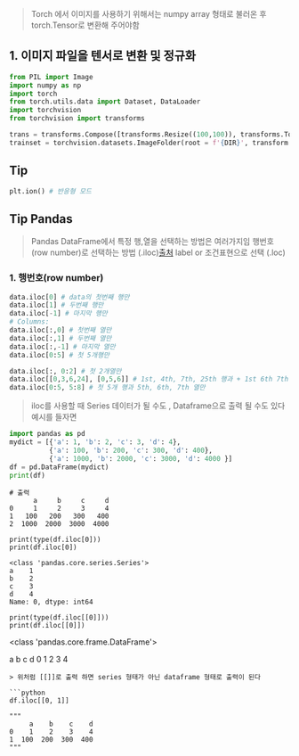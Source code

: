 > Torch 에서 이미지를 사용하기 위해서는 numpy array 형태로 불러온 후 torch.Tensor로 변환해 주어야함

## 1. 이미지 파일을 텐서로 변환 및 정규화 
```python
from PIL import Image
import numpy as np
import torch
from torch.utils.data import Dataset, DataLoader
import torchvision
from torchvision import transforms

trans = transforms.Compose([transforms.Resize((100,100)), transforms.ToTensor(), transforms.Normalize((0.5, 0.5, 0.5), (0.5,0.5,0.5))]
trainset = torchvision.datasets.ImageFolder(root = f'{DIR}', transform = trans)
```


## Tip
```python
plt.ion() # 반응형 모드
```

## Tip Pandas
> Pandas DataFrame에서 특정 행,열을 선택하는 방법은 여러가지임
> 행번호(row number)로 선택하는 방법 (.iloc)[출처](https://pandas.pydata.org/docs/reference/api/pandas.DataFrame.iloc.html)
> label or 조건표현으로 선택 (.loc)

### 1. 행번호(row number)
```python
data.iloc[0] # data의 첫번째 행만
data.iloc[1] # 두번째 행만
data.iloc[-1] # 마지막 행만
# Columns:
data.iloc[:,0] # 첫번째 열만
data.iloc[:,1] # 두번째 열만
data.iloc[:,-1] # 마지막 열만
data.iloc[0:5] # 첫 5개행만

data.iloc[:, 0:2] # 첫 2개열만
data.iloc[[0,3,6,24], [0,5,6]] # 1st, 4th, 7th, 25th 행과 + 1st 6th 7th 열만
data.iloc[0:5, 5:8] # 첫 5개 행과 5th, 6th, 7th 열만
```
> iloc를 사용할 때 Series 데이터가 될 수도 , Dataframe으로 출력 될 수도 있다
> 예시를 들자면

```python
import pandas as pd
mydict = [{'a': 1, 'b': 2, 'c': 3, 'd': 4},
          {'a': 100, 'b': 200, 'c': 300, 'd': 400},
          {'a': 1000, 'b': 2000, 'c': 3000, 'd': 4000 }]
df = pd.DataFrame(mydict)
print(df)
```
```
# 출력
      a     b     c     d
0     1     2     3     4
1   100   200   300   400
2  1000  2000  3000  4000
```
```
print(type(df.iloc[0]))
print(df.iloc[0])
```
```
<class 'pandas.core.series.Series'>
a    1
b    2
c    3
d    4
Name: 0, dtype: int64
```
```
print(type(df.iloc[[0]]))
print(df.iloc[[0]])
```
<class 'pandas.core.frame.DataFrame'>

   a  b  c  d
0  1  2  3  4
```
> 위처럼 [[]]로 출력 하면 series 형태가 아닌 dataframe 형태로 출력이 된다

```python
df.iloc[[0, 1]]

"""
     a    b    c    d
0    1    2    3    4
1  100  200  300  400
"""
```



